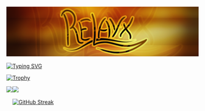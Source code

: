 ![Relayx](./images/Relayx.png)

[![Typing SVG](https://readme-typing-svg.herokuapp.com?font=Square+Peg&size=50&color=F79142&background=A7723D1A&center=true&vCenter=true&width=1000&height=80&lines=Hello+there!;Welcome+to+my+repository+>_<;I+am+glad+to+see+you+here;Just+enjoy)](https://git.io/typing-svg)

[![Trophy](https://github-profile-trophy.vercel.app/?username=Relayx&theme=gruvbox&margin-w=23)](https://github.com/ryo-ma/github-profile-trophy)

<div>
  <img height="150" align="left" src="https://github-readme-stats.vercel.app/api?username=Relayx&show_icons=true&theme=gruvbox&count_private=true&include_all_commits=true" />
  <img height="150" src="https://github-readme-stats.vercel.app/api/top-langs/?username=Relayx&layout=compact&theme=gruvbox" />
</div>

[![GitHub Streak](http://github-readme-streak-stats.herokuapp.com?user=relayx&theme=gruvbox&date_format=M%20j%5B%2C%20Y%5D)](https://git.io/streak-stats)

